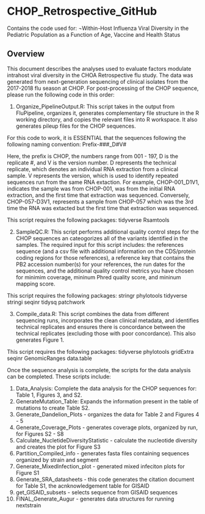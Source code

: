 # CHOP_Retrospective_GitHub
Contains the code used for: ¬Within-Host Influenza Viral Diversity in the Pediatric Population as a Function of Age, Vaccine and Health Status


## Overview

This document describes the analyses used to evaluate factors modulate intrahost viral diversity in the CHOA Retrospective flu study. The data was generated from next-generation sequencing of clinical isolates from the 2017-2018 flu season at CHOP. For post-processing of the CHOP sequence, please run the following code in this order:

1) Organize_PipelineOutput.R: This script takes in the output from FluPipeline, organizes it, generates complementary file structure in the R working directory, and copies the relevant files into R workspace. It also generates pileup files for the CHOP sequences. 

For this code to work, it is ESSENTIAL that the sequences following the following naming convention: 
Prefix-###_D#V#

Here, the prefix is CHOP, the numbers range from 001 - 197, D is the replicate #, and V is the version number. D represents the technical replicate, which denotes an individual RNA extraction from a clinical sample. V represents the version, which is used to identify repeated sequences run from the same RNA extaction. For example, CHOP-001_D1V1, indicates the sample was from CHOP-001, was from the initial RNA extraction, and the first time that extraction was sequenced. Conversely, CHOP-057-D3V1, represents a sample from CHOP-057 which was the 3rd time the RNA was extacted but the first time that extraction was sequenced. 

This script requires the following packages: 
tidyverse
Rsamtools


2) SampleQC.R: This script performs additional quality control steps for the CHOP sequences an cateogorizes all of the variants identified in the samples. The required input for this script includes: the references sequence (and a csv file with additional information on the CDS/protein coding regions for those references), a reference key that contains the PB2 accession number(s) for your references, the run dates for the sequences, and the additional quality control metrics you have chosen for minimim coverage, mininum Phred quality score, and mininum mapping score. 

This script requires the following packages: 
stringr
phylotools
tidyverse
stringi
seqinr
tidysq
patchwork 

3) Compile_data.R: This script combines the data from different sequencing runs, incorporates the clean clinical metadata, and identifies technical replicates and ensures there is concordance between the technical replicates (excluding those with poor concordance). This also generates Figure 1. 

This script requires the following packages: 
tidyverse
phylotools
gridExtra
seqinr
GenomicRanges
data.table

Once the sequence analysis is complete, the scripts for the data analysis can be completed. These scripts include: 
  1. Data_Analysis: Complete the data analysis for the CHOP sequences for: Table 1, Figures 3, and S2.  
  2. GenerateMutation_Table: Expands the information present in the table of mutations to create Table S2.
  3. Generate_Dandelion_Plots - organizes the data for Table 2 and Figures 4 - 5
  4. Generate_Coverage_Plots - generates coverage plots, organized by run, for Figures S2 - S8
  4. Calculate_NucletideDiversityStatistic - calculate the nucleotide diversity and creates the plot for Figure S3
  5. Partition_Compiled_info - generates fasta files containing sequences organized by strain and segment
  6. Generate_MixedInfection_plot - generated mixed infeciton plots for Figure S1
  7. Generate_SRA_datasheets - this code generates the citation document for Table S1, the acnknowledgement table for GISAID
  8. get_GISAID_subsets - selects sequence from GISAID sequences 
  9. FINAL_Generate_Augur - generates data structures for running nextstrain



